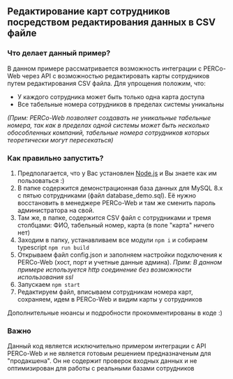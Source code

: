 ## Редактирование карт сотрудников посредством редактирования данных в CSV файле
### Что делает данный пример?
В данном примере рассматривается возможность интеграции с PERCo-Web через API с возможностью редактировать карты сотрудников путем редактирования CSV файла. 
Для упрощения положим, что: 
- У каждого сотрудника может быть только одна карта доступа
- Все табельные номера сотрудников в пределах системы уникальны

*(Прим: PERCo-Web позволяет создавать не уникальные табельные номера, так как в пределах одной системы может быть несколько обособленных компаний, табельные номера сотрудников которых теоретически могут пересекаться)*

### Как правильно запустить?
1) Предполагается, что у Вас установлен [Node.js](https://nodejs.org/) и Вы знаете как им пользоваться :)
2) В папке содержится демонстрационная база данных для MySQL 8.x с пятью сотрудниками (файл database_demo.sql). Её нужно восстановить в менеджере PERCo-Web и там же сменить пароль администратора на свой. 
3) Там же, в папке, содержится CSV файл с сотрудниками и тремя столбцами: ФИО, табельный номер, карта (в поле "карта" ничего нет)
4) Заходим в папку, устанавливаем все модули `npm i` и собираем typescript `npm run build`
5) Открываем файл config.json и заполняем настройки подключения к PERCo-Web (хост, порт и учетные данные админа). *Прим: В данном примере используется http соединение без возможности использования ssl*
6) Запускаем `npm start`
7) Редактируем файл, вписываем сотрудникам номера карт, сохраняем, идем в PERCo-Web и видим карты у сотрудников

Дополнительные нюансы и подробности прокомментированы в коде :)

### Важно
Данный код является исключительно примером интеграции с API PERCo-Web и не является готовым решением предназначеным для "продакшена". Он не содержит проверок входных данных и не оптимизирован для работы с реальными базами сотрудников
